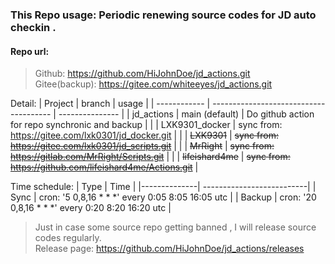 ### This Repo usage:   Periodic renewing source codes for JD auto checkin .
  

#### Repo url:
> Github: https://github.com/HiJohnDoe/jd_actions.git  
> Gitee(backup): https://gitee.com/whiteeyes/jd_actions.git  

Detail:
|    Project   | branch               |                 usage               |
| ------------ | -------------------------------------- | ---------------   |
|  jd_actions  | main   (default)     |              Do github action for repo synchronic and backup          |
|              | LXK9301_docker           |             sync from: https://gitee.com/lxk0301/jd_docker.git           |
|              | ~~LXK9301~~              |             ~~sync from: https://gitee.com/lxk0301/jd_scripts.git~~           |
|              | ~~MrRight~~              |             ~~sync from: https://gitlab.com/MrRight/Scripts.git~~          |
|              | ~~lifeishard4me~~        |             ~~sync from: https://github.com/lifeishard4me/Actions.git~~          |

Time schedule:
|    Type  |        Time               |
|--------------| --------------------------|
|     Sync     | cron:  '5 0,8,16 * * *'  every 0:05 8:05 16:05 utc |
|     Backup   | cron:  '20 0,8,16 * * *' every 0:20 8:20 16:20 utc   |

> Just in case some source repo getting banned , I will release source codes regularly.  
> Release page: https://github.com/HiJohnDoe/jd_actions/releases
